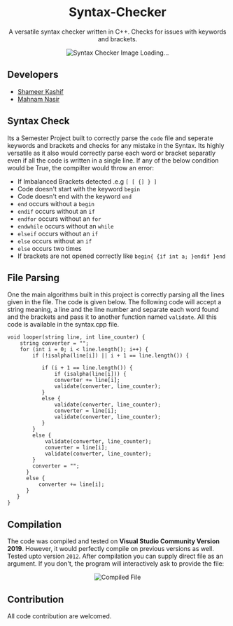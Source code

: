 <h1 align="center">Syntax-Checker</h1>
<p align="center">A versatile syntax checker written in C++. Checks for issues with keywords and brackets.</p>
<center>
  <img src="https://user-images.githubusercontent.com/29171692/102989441-7875ca00-44ca-11eb-9b7d-ac5ad093e91e.png" alt="Syntax Checker Image Loading..." >
</center>

## Developers
<ul>
  <li><a href="//twitter.com/hash3liZer">Shameer Kashif</a></li>
  <li><a href="//www.facebook.com/siszaq2">Mahnam Nasir</a></li>
</ul>

## Syntax Check
Its a Semester Project built to correctly parse the `code` file and seperate keywords and brackets and checks for any mistake in the Syntax. Its highly versatile as it also would correctly parse each word or bracket separatly even if all the code is written in a single line. If any of the below condition would be True, the compilter would throw an error: 

<ul>
  <li>If Imbalanced Brackets detected .e.g <code>[ [ {] } ]</code></li>
  <li>Code doesn't start with the keyword <code>begin</code></li>
  <li>Code doesn't end with the keyword <code>end</code></li>
  <li><code>end</code> occurs without a <code>begin</code></li>
  <li><code>endif</code> occurs without an <code>if</code></li>
  <li><code>endfor</code> occurs without an <code>for</code></li>
  <li><code>endwhile</code> occurs without an <code>while</code></li>
  <li><code>elseif</code> occurs without an <code>if</code></li>
  <li><code>else</code> occurs without an <code>if</code></li>
  <li><code>else</code> occurs two times</li>
  <li>If brackets are not opened correctly like <code>begin{ {if int a; }endif }end</code></li>
</ul>

## File Parsing
One the main algorithms built in this project is correctly parsing all the lines given in the file. The code is given below. The following code will accept a string meaning, a line and the line number and separate each word found and the brackets and pass it to another function named `validate`. All this code is available in the syntax.cpp file. 

```
void looper(string line, int line_counter) {
    string converter = "";
    for (int i = 0; i < line.length(); i++) {
        if (!isalpha(line[i]) || i + 1 == line.length()) {
           
           if (i + 1 == line.length()) {
               if (isalpha(line[i])) {
               converter += line[i];
               validate(converter, line_counter);
           }
           else {
               validate(converter, line_counter);
               converter = line[i];
               validate(converter, line_counter);
           }
        }
        else {
            validate(converter, line_counter);
            converter = line[i];
            validate(converter, line_counter);
        }
        converter = "";
      }
      else {
          converter += line[i];
      }
   }
}
```

## Compilation
The code was compiled and tested on **Visual Studio Community Version 2019**. However, it would perfectly compile on previous versions as well. Tested upto version `2012`. After compilation you can supply direct file as an argument. If you don't, the program will interactively ask to provide the file: 

<center>
  <img src="https://user-images.githubusercontent.com/29171692/102992479-1f109980-44d0-11eb-9a3f-477f81ce9bab.png" alt="Compiled File">
</center>

## Contribution
All code contribution are welcomed.
